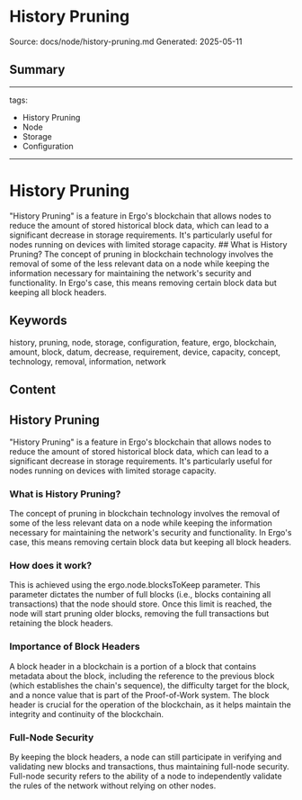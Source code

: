 # History Pruning
Source: docs/node/history-pruning.md
Generated: 2025-05-11

## Summary
---
tags:
  - History Pruning
  - Node
  - Storage
  - Configuration
---

# History Pruning


"History Pruning" is a feature in Ergo's blockchain that allows nodes to reduce the amount of stored historical block data, which can lead to a significant decrease in storage requirements. It's particularly useful for nodes running on devices with limited storage capacity. ## What is History Pruning? The concept of pruning in blockchain technology involves the removal of some of the less relevant data on a node while keeping the information necessary for maintaining the network's security and functionality. In Ergo's case, this means removing certain block data but keeping all block headers.

## Keywords
history, pruning, node, storage, configuration, feature, ergo, blockchain, amount, block, datum, decrease, requirement, device, capacity, concept, technology, removal, information, network

## Content
## History Pruning
"History Pruning" is a feature in Ergo's blockchain that allows nodes to reduce the amount of stored historical block data, which can lead to a significant decrease in storage requirements. It's particularly useful for nodes running on devices with limited storage capacity.

### What is History Pruning?
The concept of pruning in blockchain technology involves the removal of some of the less relevant data on a node while keeping the information necessary for maintaining the network's security and functionality. In Ergo's case, this means removing certain block data but keeping all block headers.

### How does it work?
This is achieved using the ergo.node.blocksToKeep parameter. This parameter dictates the number of full blocks (i.e., blocks containing all transactions) that the node should store. Once this limit is reached, the node will start pruning older blocks, removing the full transactions but retaining the block headers.

### Importance of Block Headers
A block header in a blockchain is a portion of a block that contains metadata about the block, including the reference to the previous block (which establishes the chain's sequence), the difficulty target for the block, and a nonce value that is part of the Proof-of-Work system. The block header is crucial for the operation of the blockchain, as it helps maintain the integrity and continuity of the blockchain.

### Full-Node Security
By keeping the block headers, a node can still participate in verifying and validating new blocks and transactions, thus maintaining full-node security. Full-node security refers to the ability of a node to independently validate the rules of the network without relying on other nodes.
